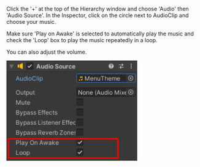 Click the '+' at the top of the Hierarchy window and choose 'Audio' then 'Audio Source'. In the Inspector, click on the circle next to AudioClip and choose your music. 

Make sure 'Play on Awake' is selected to automatically play the music and check the 'Loop' box to play the music repeatedly in a loop.

You can also adjust the volume. 

![Audio source component with MenuTheme clip selected and Play on Awake and Loop settings checked.](images/audio-loop.png)
